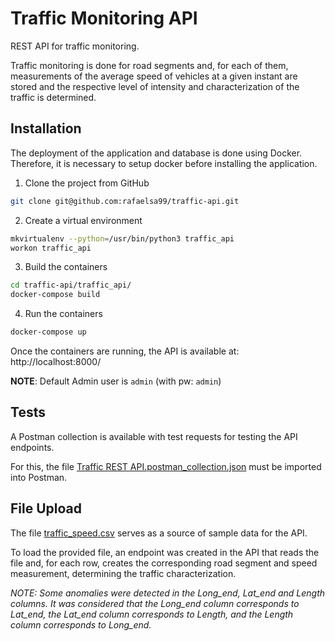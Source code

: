 # Traffic Monitoring API
REST API for traffic monitoring.

Traffic monitoring is done for road segments and, for each of them, measurements of the average speed of vehicles at a given instant are stored and the respective level of intensity and characterization of the traffic is determined.

## Installation
The deployment of the application and database is done using Docker. Therefore, it is necessary to setup docker before installing the application.

1. Clone the project from GitHub
  ```bash
git clone git@github.com:rafaelsa99/traffic-api.git
   ```
2. Create a virtual environment
  ```bash
mkvirtualenv --python=/usr/bin/python3 traffic_api
workon traffic_api
   ```
3. Build the containers
  ```bash
cd traffic-api/traffic_api/
docker-compose build
   ```
4. Run the containers
  ```bash
docker-compose up
   ```
 
 Once the containers are running, the API is available at: http://localhost:8000/
 
 **NOTE**: Default Admin user is ``admin`` (with pw: ``admin``)
 
 ## Tests
A Postman collection is available with test requests for testing the API endpoints.

For this, the file [Traffic REST API.postman_collection.json](Traffic%20REST%20API.postman_collection.json) must be imported into Postman.

## File Upload
The file [traffic_speed.csv](traffic_speed.csv) serves as a source of sample data for the API.

To load the provided file, an endpoint was created in the API that reads the file and, for each row, creates the corresponding road segment and speed measurement, determining the traffic characterization.

*NOTE: Some anomalies were detected in the Long_end, Lat_end and Length columns. It was considered that the Long_end column corresponds to Lat_end, the Lat_end column corresponds to Length, and the Length column corresponds to Long_end.*
